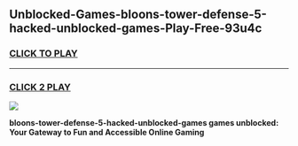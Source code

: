 
## Unblocked-Games-bloons-tower-defense-5-hacked-unblocked-games-Play-Free-93u4c
<h3>
<a href="https://premium76.site?title=bloons-tower-defense-5-hacked-unblocked-games&ref=10A">CLICK TO PLAY</a></h3>
<hr>

<h3>
<a href="https://premium76.site?title=bloons-tower-defense-5-hacked-unblocked-games&ref=10A">CLICK 2 PLAY</a>
  
</h3>

<a href="https://premium76.site?title=bloons-tower-defense-5-hacked-unblocked-games&ref=10A"><img src="https://clearcache.store/games.png"></a>


**bloons-tower-defense-5-hacked-unblocked-games games unblocked: Your Gateway to Fun and Accessible Online Gaming**
